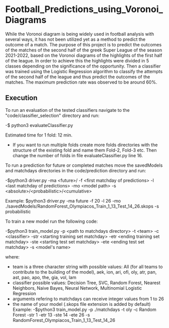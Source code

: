 # Football_Predictions_using_Voronoi_Diagrams

While the Voronoi diagram is being widely used in football analysis with several ways, it has not been utilized yet as a method to predict the outcome of a match. The purpose of this project is to predict the outcomes of the matches of the second half of the greek Super League of the season 2021-2022, based on the Voronoi diagrams of the highlights of the first half of the league. In order to achieve this the highlights were divided in 5 classes depending on the significance of the opportunity. Then a classifier was trained using the Logistic Regression algorithm to classify the attempts of the second half of the league and thus predict the outcomes of the matches. The maximum prediction rate was observed to be around 60%. 

## Execution

To run an evaluation of the tested classifiers navigate to the "code/classifier_selection" directory and run:

-$ python3 evaluateClassifier.py

 Estimated time for 1 fold: 12 min.

* If you want to run multiple folds create more folds directories with the structure of the existing fold and name them Fold-2, Fold-3 etc. Then change the number of folds in file evaluateClassifier.py line 16.






To run a prediction for future or completed matches move the savedModels and matchdays directories in the code/prediction directory and run:

-$python3 driver.py -ma \<future>/<completed> -f \<first matchday of predictions> -l \<last matchday of predictions> -mo \<model path> -s \<absolute>/\<probabilistic>/\<cumulative>

Example: $python3 driver.py -ma future -f 20 -l 26 -mo ./savedModels/RandomForest_Olympiacos_Train_1_13_Test_14_26.skops -s probabilistic





To train a new model run the following code:

-$python3 train_model.py -p \<path to matchdays directory> -t \<team> -c \<classifier> -str \<starting training set matchday> -etr \<ending training set matchday> -ste \<starting test set matchday> -ete \<ending test set matchday> -s \<model's name>

where:
* team is a three character string with possible values: All (for all teams to contribute to the building of the model), aek, ion, ari, ofi, oly, atr, pan, ast, pao, apo, the, gia, vol, lam
* classifier possible values: Decision Tree, SVC, Random Forest, Nearest Neighbors, Naive Bayes, Neural Network, Multinomial Logistic Regression
* arguments refering to matchdays can receive integer values from 1 to 26
* the name of your model (.skops file extension is added by default)
Example: -$python3 train_model.py -p ./matchdays -t oly -c Random Forest -str 1 -etr 13 -ste 14 -ete 26 -s RandomForest_Olympiacos_Train_1_13_Test_14_26
